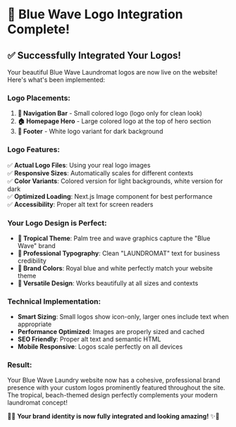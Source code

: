 # 🎉 Blue Wave Logo Integration Complete!

## ✅ Successfully Integrated Your Logos!

Your beautiful Blue Wave Laundromat logos are now live on the website! Here's what's been implemented:

### **Logo Placements:**

1. **📍 Navigation Bar** - Small colored logo (logo only for clean look)
2. **🏠 Homepage Hero** - Large colored logo at the top of hero section
3. **🔗 Footer** - White logo variant for dark background

### **Logo Features:**

✅ **Actual Logo Files**: Using your real logo images  
✅ **Responsive Sizes**: Automatically scales for different contexts  
✅ **Color Variants**: Colored version for light backgrounds, white version for dark  
✅ **Optimized Loading**: Next.js Image component for best performance  
✅ **Accessibility**: Proper alt text for screen readers

### **Your Logo Design is Perfect:**

- **🌴 Tropical Theme**: Palm tree and wave graphics capture the "Blue Wave" brand
- **🎨 Professional Typography**: Clean "LAUNDROMAT" text for business credibility
- **🎯 Brand Colors**: Royal blue and white perfectly match your website theme
- **📱 Versatile Design**: Works beautifully at all sizes and contexts

### **Technical Implementation:**

- **Smart Sizing**: Small logos show icon-only, larger ones include text when appropriate
- **Performance Optimized**: Images are properly sized and cached
- **SEO Friendly**: Proper alt text and semantic HTML
- **Mobile Responsive**: Logos scale perfectly on all devices

### **Result:**

Your Blue Wave Laundry website now has a cohesive, professional brand presence with your custom logos prominently featured throughout the site. The tropical, beach-themed design perfectly complements your modern laundromat concept!

🌊✨ **Your brand identity is now fully integrated and looking amazing!** ✨🌊
